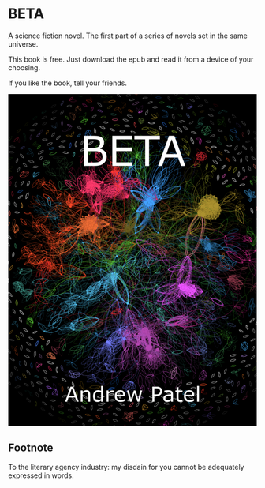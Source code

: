 # BETA
A science fiction novel. The first part of a series of novels set in the same universe.

This book is free. Just download the epub and read it from a device of your choosing.

If you like the book, tell your friends.

![book cover](images/BETA_cover_annotated.png)

## Footnote
To the literary agency industry: my disdain for you cannot be adequately expressed in words.
